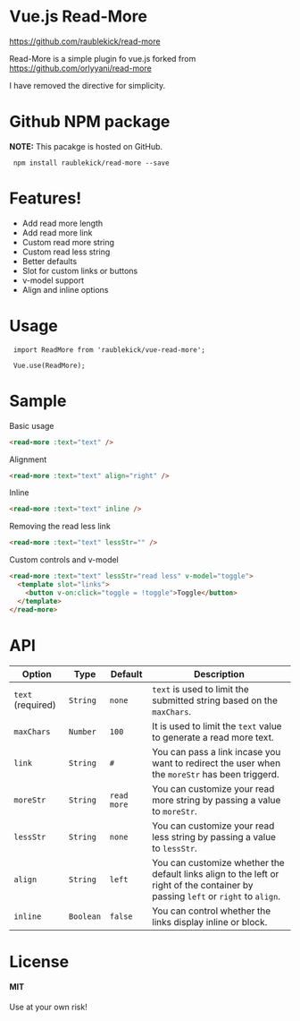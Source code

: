 # Vue.js Read-More

https://github.com/raublekick/read-more

Read-More is a simple plugin fo vue.js forked from https://github.com/orlyyani/read-more

I have removed the directive for simplicity.

# Github NPM package

__NOTE:__ This pacakge is hosted on GitHub.

```
 npm install raublekick/read-more --save
```

# Features!

  - Add read more length
  - Add read more link
  - Custom read more string
  - Custom read less string
  - Better defaults
  - Slot for custom links or buttons
  - v-model support
  - Align and inline options

# Usage

```
 import ReadMore from 'raublekick/vue-read-more';
 
 Vue.use(ReadMore);
```

# Sample

Basic usage
```html
<read-more :text="text" />
```
Alignment
```html
<read-more :text="text" align="right" />
```
Inline
```html
<read-more :text="text" inline />
```
Removing the read less link
```html
<read-more :text="text" lessStr="" />
```
Custom controls and v-model
```html
<read-more :text="text" lessStr="read less" v-model="toggle">
  <template slot="links">
    <button v-on:click="toggle = !toggle">Toggle</button>
  </template>
</read-more>
```


# API


| Option | Type | Default | Description |
|--------|------|---------|-------------|
| `text` (required) | `String` | `none` | `text` is used to limit the submitted string based on the `maxChars`.| 
| `maxChars` | `Number` | `100` | It is used to limit the `text` value to generate a read more text. |
| `link` | `String` | `#` | You can pass a link incase you want to redirect the user when the `moreStr` has been triggerd.
| `moreStr` | `String` | `read more` | You can customize your read more string by passing a value to `moreStr`.
| `lessStr` | `String` | `none` | You can customize your read less string by passing a value to `lessStr`.
| `align` | `String` | `left` | You can customize whether the default links align to the left or right of the container by passing `left` or `right` to `align`.
| `inline` | `Boolean` | `false` | You can control whether the links display inline or block.


# License

#### MIT
Use at your own risk!
